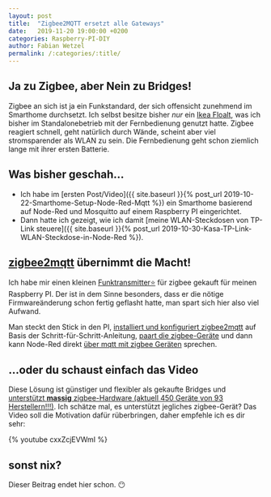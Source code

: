 ```yaml
---
layout: post
title:  "Zigbee2MQTT ersetzt alle Gateways"
date:   2019-11-20 19:00:00 +0200
categories: Raspberry-PI-DIY
author: Fabian Wetzel
permalink: /:categories/:title/
---
```


## Ja zu Zigbee, aber Nein zu Bridges!

Zigbee an sich ist ja ein Funkstandard, der sich offensicht zunehmend im Smarthome durchsetzt. Ich selbst besitze bisher *nur* ein [Ikea Floalt](https://www.ikea.com/de/de/p/floalt-led-lichtpaneel-dimmbar-weissspektrum-20436317/), was ich bisher im Standalonebetrieb mit der Fernbedienung genutzt hatte. Zigbee reagiert schnell, geht natürlich durch Wände, scheint aber viel stromsparender als WLAN zu sein. Die Fernbedienung geht schon ziemlich lange mit ihrer ersten Batterie.

## Was bisher geschah...

- Ich habe im [ersten Post/Video]({{ site.baseurl }}{% post_url 2019-10-22-Smarthome-Setup-Node-Red-Mqtt %}) ein Smarthome basierend auf Node-Red und Mosquitto auf einem Raspberry PI eingerichtet.
- Dann hatte ich gezeigt, wie ich damit [meine WLAN-Steckdosen von TP-Link steuere]({{ site.baseurl }}{% post_url 2019-10-30-Kasa-TP-Link-WLAN-Steckdose-in-Node-Red %}).

## [zigbee2mqtt](https://www.zigbee2mqtt.io/) übernimmt die Macht!

Ich habe mir einen kleinen [Funktransmitter⭐](https://amzn.to/35jDQ1O) für zigbee gekauft für meinen Raspberry PI. Der ist in dem Sinne besonders, dass er die nötige Firmwareänderung schon fertig geflasht hatte, man spart sich hier also viel Aufwand.

Man steckt den Stick in den PI, [installiert und konfiguriert zigbee2mqtt](https://www.zigbee2mqtt.io/getting_started/running_zigbee2mqtt.html) auf Basis der Schritt-für-Schritt-Anleitung, [paart die zigbee-Geräte](https://www.zigbee2mqtt.io/getting_started/pairing_devices.html) und dann kann Node-Red direkt [über mqtt mit zigbee Geräten](https://www.zigbee2mqtt.io/information/mqtt_topics_and_message_structure.html) sprechen.

## ...oder du schaust einfach das Video

Diese Lösung ist günstiger und flexibler als gekaufte Bridges und [unterstützt **massig** zigbee-Hardware (aktuell 450 Geräte von 93 Herstellern!!!)](https://www.zigbee2mqtt.io/information/supported_devices.html). Ich schätze mal, es unterstützt jegliches zigbee-Gerät? Das Video soll die Motivation dafür rüberbringen, daher empfehle ich es dir sehr:

{% youtube cxxZcjEVWmI %}

## sonst nix?

Dieser Beitrag endet hier schon. 😶
